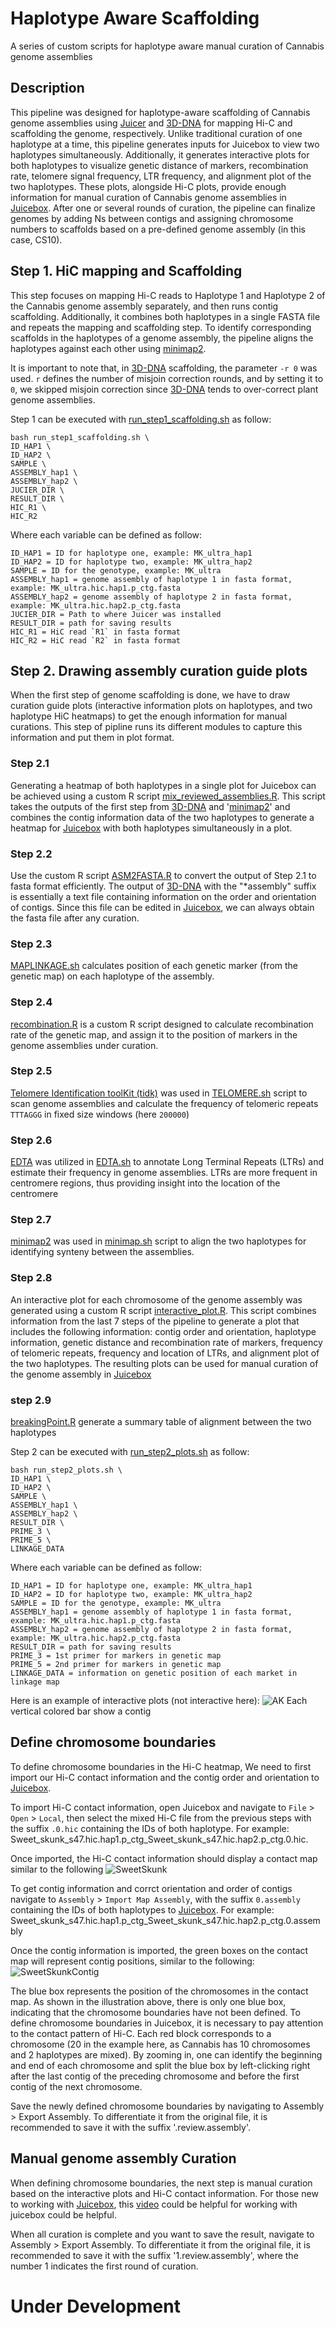 # Haplotype Aware Scaffolding

A series of custom scripts for haplotype aware manual curation of Cannabis genome assemblies

## Description

This pipeline was designed for haplotype-aware scaffolding of Cannabis genome assemblies using [Juicer](https://github.com/aidenlab/juicer) and [3D-DNA](https://github.com/aidenlab/3d-dna) for mapping Hi-C and scaffolding the genome, respectively. Unlike traditional curation of one haplotype at a time, this pipeline generates inputs for Juicebox to view two haplotypes simultaneously. Additionally, it generates interactive plots for both haplotypes to visualize genetic distance of markers, recombination rate, telomere signal frequency, LTR frequency, and alignment plot of the two haplotypes. These plots, alongside Hi-C plots, provide enough information for manual curation of Cannabis genome assemblies in [Juicebox](https://github.com/aidenlab/Juicebox). After one or several rounds of curation, the pipeline can finalize genomes by adding Ns between contigs and assigning chromosome numbers to scaffolds based on a pre-defined genome assembly (in this case, CS10).


## Step 1. HiC mapping and Scaffolding

This step focuses on mapping Hi-C reads to Haplotype 1 and Haplotype 2 of the Cannabis genome assembly separately, and then runs contig scaffolding. Additionally, it combines both haplotypes in a single FASTA file and repeats the mapping and scaffolding step. To identify corresponding scaffolds in the haplotypes of a genome assembly, the pipeline aligns the haplotypes against each other using [minimap2](https://github.com/lh3/minimap2).

It is important to note that, in [3D-DNA](https://github.com/aidenlab/3d-dna) scaffolding, the parameter `-r 0` was used. `r` defines the number of misjoin correction rounds, and by setting it to `0`, we skipped misjoin correction since [3D-DNA](https://github.com/aidenlab/3d-dna) tends to over-correct plant genome assemblies.

Step 1 can be executed with [run_step1_scaffolding.sh](https://github.com/m-jahani/haplotype_aware_scaffolding/blob/main/run_step1_scaffolding.sh) as follow:
```
bash run_step1_scaffolding.sh \
ID_HAP1 \ 
ID_HAP2 \ 
SAMPLE \
ASSEMBLY_hap1 \
ASSEMBLY_hap2 \
JUCIER_DIR \
RESULT_DIR \
HIC_R1 \
HIC_R2
```

Where each variable can be defined as follow:
```
ID_HAP1 = ID for haplotype one, example: MK_ultra_hap1
ID_HAP2 = ID for haplotype two, example: MK_ultra_hap2
SAMPLE = ID for the genotype, example: MK_ultra
ASSEMBLY_hap1 = genome assembly of haplotype 1 in fasta format, example: MK_ultra.hic.hap1.p_ctg.fasta
ASSEMBLY_hap2 = genome assembly of haplotype 2 in fasta format, example: MK_ultra.hic.hap2.p_ctg.fasta
JUCIER_DIR = Path to where Juicer was installed
RESULT_DIR = path for saving results
HIC_R1 = HiC read `R1` in fasta format
HIC_R2 = HiC read `R2` in fasta format
```

## Step 2. Drawing assembly curation guide plots
When the first step of genome scaffolding is done, we have to  draw curation guide plots (interactive information plots on haplotypes, and two haplotype HiC heatmaps) to get the enough information for manual curations. This step of pipline runs its different modules to capture this information and put them in plot format.

### Step 2.1
Generating a heatmap of both haplotypes in a single plot for Juicebox can be achieved using a custom R script [mix_reviewed_assemblies.R](https://github.com/m-jahani/haplotype_aware_scaffolding/blob/main/mix_reviewed_assemblies.R). This script takes the outputs of the first step from [3D-DNA](https://github.com/aidenlab/3d-dna) and '[minimap2](https://github.com/lh3/minimap2)' and combines the contig information data of the two haplotypes to generate a heatmap for [Juicebox](https://github.com/aidenlab/Juicebox) with both haplotypes simultaneously in a plot.

### Step 2.2
Use the custom R script [ASM2FASTA.R](https://github.com/m-jahani/haplotype_aware_scaffolding/blob/main/ASM2FASTA.R) to convert the output of Step 2.1 to fasta format efficiently. The output of [3D-DNA](https://github.com/aidenlab/3d-dna) with the "*assembly" suffix is essentially a text file containing information on the order and orientation of contigs. Since this file can be edited in [Juicebox](https://github.com/aidenlab/Juicebox), we can always obtain the fasta file after any curation.

### Step 2.3
[MAPLINKAGE.sh](https://github.com/m-jahani/haplotype_aware_scaffolding/blob/main/MAPLINKAGE.sh) calculates position of each genetic marker (from the genetic map) on each haplotype of the assembly. 

### Step 2.4
[recombination.R](https://github.com/m-jahani/haplotype_aware_scaffolding/blob/main/recombination.R) is a custom R script designed to calculate recombination rate of the genetic map, and assign it to the position of markers in the genome assemblies under curation.

### Step 2.5
[Telomere Identification toolKit (tidk)](https://github.com/tolkit/telomeric-identifier) was used in [TELOMERE.sh](https://github.com/m-jahani/haplotype_aware_scaffolding/blob/main/TELOMERE.sh) script to scan genome assemblies and calculate the frequency of telomeric repeats `TTTAGGG` in fixed size windows (here `200000`)

### Step 2.6
[EDTA](https://github.com/oushujun/EDTA) was utilized in [EDTA.sh](https://github.com/m-jahani/haplotype_aware_scaffolding/blob/main/EDTA.sh) to annotate Long Terminal Repeats (LTRs) and estimate their frequency in genome assemblies. LTRs are more frequent in centromere regions, thus providing insight into the location of the centromere

### Step 2.7
[minimap2](https://github.com/lh3/minimap2)  was used in [minimap.sh](https://github.com/m-jahani/haplotype_aware_scaffolding/blob/main/minimap.sh) script to align the two haplotypes for identifying synteny between the assemblies.

### Step 2.8
An interactive plot for each chromosome of the genome assembly was generated using a custom R script [interactive_plot.R](https://github.com/m-jahani/haplotype_aware_scaffolding/blob/main/interactive_plot.R). This script combines information from the last 7 steps of the pipeline to generate a plot that includes the following information: contig order and orientation, haplotype information, genetic distance and recombination rate of markers, frequency of telomeric repeats, frequency and location of LTRs, and alignment plot of the two haplotypes. The resulting plots can be used for manual curation of the genome assembly in [Juicebox](https://github.com/aidenlab/Juicebox)
### step 2.9
[breakingPoint.R](https://github.com/m-jahani/haplotype_aware_scaffolding/blob/main/breakingPoint.R) generate a summary table of alignment between the two haplotypes


Step 2 can be executed with [run_step2_plots.sh](https://github.com/m-jahani/haplotype_aware_scaffolding/blob/main/run_step2_plots.sh) as follow:
```
bash run_step2_plots.sh \
ID_HAP1 \ 
ID_HAP2 \ 
SAMPLE \
ASSEMBLY_hap1 \
ASSEMBLY_hap2 \
RESULT_DIR \
PRIME_3 \
PRIME_5 \
LINKAGE_DATA
```

Where each variable can be defined as follow:
```
ID_HAP1 = ID for haplotype one, example: MK_ultra_hap1
ID_HAP2 = ID for haplotype two, example: MK_ultra_hap2
SAMPLE = ID for the genotype, example: MK_ultra
ASSEMBLY_hap1 = genome assembly of haplotype 1 in fasta format, example: MK_ultra.hic.hap1.p_ctg.fasta
ASSEMBLY_hap2 = genome assembly of haplotype 2 in fasta format, example: MK_ultra.hic.hap2.p_ctg.fasta
RESULT_DIR = path for saving results
PRIME_3 = 1st primer for markers in genetic map
PRIME_5 = 2nd primer for markers in genetic map
LINKAGE_DATA = information on genetic position of each market in linkage map
```
Here is an example of interactive plots (not interactive here):
![AK](AK.png)
Each vertical colored bar show a contig

## Define chromosome boundaries 
To define chromosome boundaries in the Hi-C heatmap, We need to first import our Hi-C contact information and the contig order and orientation to [Juicebox](https://github.com/aidenlab/Juicebox).

To import Hi-C contact information, open Juicebox and navigate to `File` > `Open` > `Local`, then select the mixed Hi-C file from the previous steps with the suffix `.0.hic` containing the IDs of both haplotype. For example: Sweet_skunk_s47.hic.hap1.p_ctg_Sweet_skunk_s47.hic.hap2.p_ctg.0.hic.

Once imported, the Hi-C contact information should display a contact map similar to the following
![SweetSkunk](SweetSkunk.png)

To get contig information and corrct orientation and order of contigs navigate to `Assembly` > `Import Map Assembly`, with the suffix `0.assembly` containing the IDs of both haplotypes to [Juicebox](https://github.com/aidenlab/Juicebox). For example: Sweet_skunk_s47.hic.hap1.p_ctg_Sweet_skunk_s47.hic.hap2.p_ctg.0.assembly

Once the contig information is imported, the green boxes on the contact map will represent contig positions, similar to the following:
![SweetSkunkContig](SweetSkunkContig.png)

The blue box represents the position of the chromosomes in the contact map. As shown in the illustration above, there is only one blue box, indicating that the chromosome boundaries have not been defined. To define chromosome boundaries in Juicebox, it is necessary to pay attention to the contact pattern of Hi-C. Each red block corresponds to a chromosome (20 in the example here, as Cannabis has 10 chromosomes and 2 haplotypes are mixed). By zooming in, one can identify the beginning and end of each chromosome and split the blue box by left-clicking right after the last contig of the preceding chromosome and before the first contig of the next chromosome. 

Save the newly defined chromosome boundaries by navigating to Assembly > Export Assembly. To differentiate it from the original file, it is recommended to save it with the suffix '.review.assembly'.

## Manual genome assembly Curation
When defining chromosome boundaries, the next step is manual curation based on the interactive plots and Hi-C contact information. For those new to working with [Juicebox](https://github.com/aidenlab/Juicebox), this [video](https://www.youtube.com/watch?v=Nj7RhQZHM18&t=112s) could be helpful for working with juicebox could be helpful.

When all curation is complete and you want to save the result, navigate to Assembly > Export Assembly. To differentiate it from the original file, it is recommended to save it with the suffix '1.review.assembly', where the number 1 indicates the first round of curation.





# Under Development
